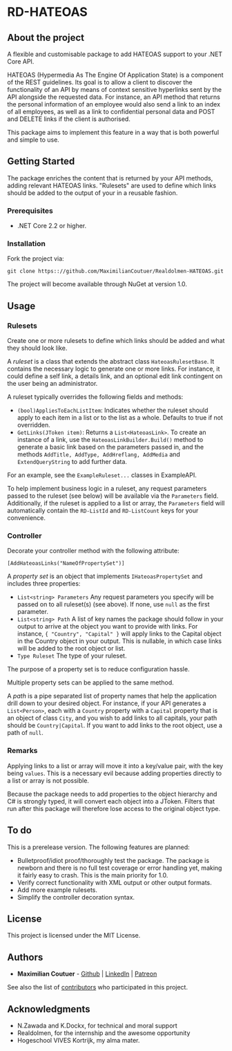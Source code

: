 # RD-HATEOAS

## About the project

A flexible and customisable package to add HATEOAS support to your .NET Core API.

HATEOAS (Hypermedia As The Engine Of Application State) is a component of the REST guidelines. Its goal is to allow a client to discover the functionality of an API by means of context sensitive hyperlinks sent by the API alongside the requested data. For instance, an API method that returns the personal information of an employee would also send a link to an index of all employees, as well as a link to confidential personal data and POST and DELETE links if the client is authorised.

This package aims to implement this feature in a way that is both powerful and simple to use.

## Getting Started

The package enriches the content that is returned by your API methods, adding relevant HATEOAS links. "Rulesets" are used to define which links should be added to the output of your in a reusable fashion.

### Prerequisites

* .NET Core 2.2 or higher.

### Installation

Fork the project via:

`git clone https:://github.com/MaximilianCoutuer/Realdolmen-HATEOAS.git`

The project will become available through NuGet at version 1.0.

## Usage

### Rulesets

Create one or more rulesets to define which links should be added and what they should look like.

A *ruleset* is a class that extends the abstract class `HateoasRulesetBase`. It contains the necessary logic to generate one or more links. For instance, it could define a self link, a details link, and an optional edit link contingent on the user being an administrator.

A ruleset typically overrides the following fields and methods:

* `(bool)AppliesToEachListItem`: Indicates whether the ruleset should apply to each item in a list or to the list as a whole. Defaults to true if not overridden.
* `GetLinks(JToken item)`: Returns a `List<HateoasLink>`. To create an instance of a link, use the `HateoasLinkBuilder.Build()` method to generate a basic link based on the parameters passed in, and the methods `AddTitle, AddType, AddHreflang, AddMedia` and `ExtendQueryString` to add further data.

For an example, see the `ExampleRuleset...` classes in ExampleAPI.

To help implement business logic in a ruleset, any request parameters passed to the ruleset (see below) will be available via the `Parameters` field. Additionally, if the ruleset is applied to a list or array, the `Parameters` field will automatically contain the `RD-ListId` and `RD-ListCount` keys for your convenience.

### Controller

Decorate your controller method with the following attribute:

```
[AddHateoasLinks("NameOfPropertySet")]
```

A _property set_ is an object that implements `IHateoasPropertySet` and includes three properties:

* `List<string> Parameters` Any request parameters you specify will be passed on to all ruleset(s) (see above). If none, use `null` as the first parameter.
* `List<string> Path` A list of key names the package should follow in your output to arrive at the object you want to provide with links. For instance, `{ "Country", "Capital" }` will apply links to the Capital object in the Country object in your output. This is nullable, in which case links will be added to the root object or list.
* `Type Ruleset` The type of your ruleset.

The purpose of a property set is to reduce configuration hassle.

Multiple property sets can be applied to the same method.

A *path* is a pipe separated list of property names that help the application drill down to your desired object. For instance, if your API generates a `List<Person>`, each with a `Country` property with a `Capital` property that is an object of class `City`, and you wish to add links to all capitals, your path should be `Country|Capital`. If you want to add links to the root object, use a path of `null`.

### Remarks

Applying links to a list or array will move it into a key/value pair, with the key being `values`. This is a necessary evil because adding properties directly to a list or array is not possible.

Because the package needs to add properties to the object hierarchy and C# is strongly typed, it will convert each object into a JToken. Filters that run after this package will therefore lose access to the original object type.

## To do

This is a prerelease version. The following features are planned:

* Bulletproof/idiot proof/thoroughly test the package. The package is newborn and there is no full test coverage or error handling yet, making it fairly easy to crash. This is the main priority for 1.0.
* Verify correct functionality with XML output or other output formats.
* Add more example rulesets.
* Simplify the controller decoration syntax.

## License

This project is licensed under the MIT License.

## Authors

* **Maximilian Coutuer** - [Github](https://github.com/MaximilianCoutuer) | [LinkedIn](https://be.linkedin.com/in/maximilian-coutuer-0ba4a517) | [Patreon](https://patreon.com/enaisiaion)

See also the list of [contributors](https://github.com/your/project/contributors) who participated in this project.

## Acknowledgments

* N.Zawada and K.Dockx, for technical and moral support
* Realdolmen, for the internship and the awesome opportunity
* Hogeschool VIVES Kortrijk, my alma mater.
